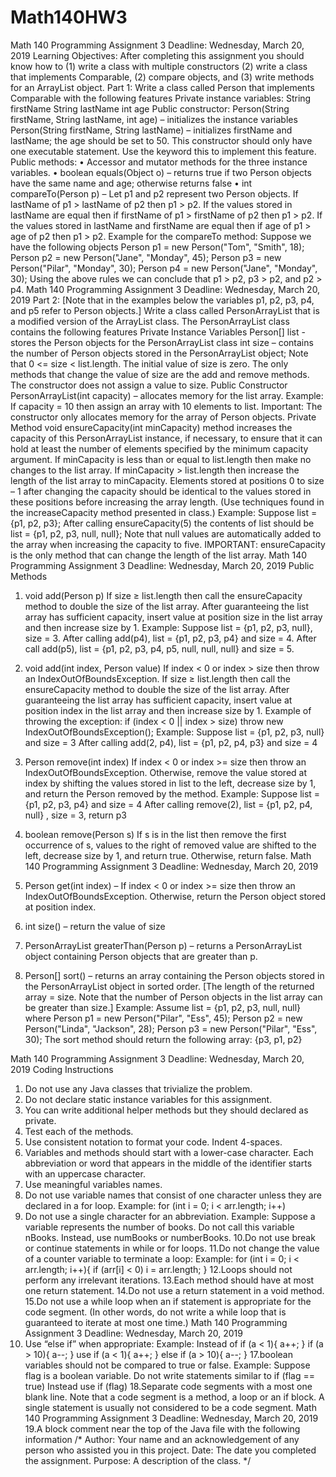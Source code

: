 # Math140HW3
Math 140 Programming Assignment 3 Deadline: Wednesday, March 20, 2019
Learning Objectives: After completing this assignment you should know how to (1) write
a class with multiple constructors (2) write a class that implements Comparable, (2)
compare objects, and (3) write methods for an ArrayList object.
Part 1: Write a class called Person that implements Comparable with the following
features
Private instance variables:
String firstName
String lastName
int age
Public constructor:
Person(String firstName, String lastName, int age) – initializes the instance variables
Person(String firstName, String lastName) – initializes firstName and lastName; the age
should be set to 50. This constructor should only have one executable statement. Use
the keyword this to implement this feature.
Public methods:
• Accessor and mutator methods for the three instance variables.
• boolean equals(Object o) – returns true if two Person objects have the same name
and age; otherwise returns false
• int compareTo(Person p) – Let p1 and p2 represent two Person objects.
If lastName of p1 > lastName of p2 then p1 > p2.
If the values stored in lastName are equal then if firstName of p1 > firstName of p2 then
p1 > p2.
If the values stored in lastName and firstName are equal then if age of p1 > age of p2
then p1 > p2.
Example for the compareTo method: Suppose we have the following objects
 Person p1 = new Person("Tom", "Smith", 18);
 Person p2 = new Person("Jane", "Monday", 45);
 Person p3 = new Person("Pilar", "Monday", 30);
 Person p4 = new Person("Jane", "Monday", 30);
Using the above rules we can conclude that p1 > p2, p3 > p2, and p2 > p4.
Math 140 Programming Assignment 3 Deadline: Wednesday, March 20, 2019
Part 2: [Note that in the examples below the variables p1, p2, p3, p4, and p5 refer to
Person objects.]
Write a class called PersonArrayList that is a modified version of the ArrayList class.
The PersonArrayList class contains the following features
Private Instance Variables
Person[] list - stores the Person objects for the PersonArrayList class
int size – contains the number of Person objects stored in the PersonArrayList object;
Note that 0 <= size < list.length.
The initial value of size is zero. The only methods that change the value of size are the
add and remove methods. The constructor does not assign a value to size.
Public Constructor
PersonArrayList(int capacity) – allocates memory for the list array.
Example: If capacity = 10 then assign an array with 10 elements to list.
Important: The constructor only allocates memory for the array of Person objects.
Private Method
void ensureCapacity(int minCapacity) method increases the capacity of this
PersonArrayList instance, if necessary, to ensure that it can hold at least the number of
elements specified by the minimum capacity argument. If minCapacity is less than or
equal to list.length then make no changes to the list array.
If minCapacity > list.length then increase the length of the list array to minCapacity.
Elements stored at positions 0 to size – 1 after changing the capacity should be
identical to the values stored in these positions before increasing the array length. (Use
techniques found in the increaseCapacity method presented in class.)
Example: Suppose list = {p1, p2, p3};
After calling ensureCapacity(5) the contents of list should be
list = {p1, p2, p3, null, null};
Note that null values are automatically added to the array when increasing the capacity
to five.
IMPORTANT: ensureCapacity is the only method that can change the length of the
list array.
Math 140 Programming Assignment 3 Deadline: Wednesday, March 20, 2019
Public Methods
1. void add(Person p) If size ≥ list.length then call the ensureCapacity method to
double the size of the list array. After guaranteeing the list array has sufficient
capacity, insert value at position size in the list array and then increase size by 1.
Example: Suppose list = {p1, p2, p3, null}, size = 3.
After calling add(p4), list = {p1, p2, p3, p4} and size = 4.
 After call add(p5), list = {p1, p2, p3, p4, p5, null, null, null} and size = 5.

2. void add(int index, Person value) If index < 0 or index > size then throw an
IndexOutOfBoundsException. If size ≥ list.length then call the ensureCapacity
method to double the size of the list array. After guaranteeing the list array has
sufficient capacity, insert value at position index in the list array and then
increase size by 1.
Example of throwing the exception:
if (index < 0 || index > size)
 throw new IndexOutOfBoundsException();
Example: Suppose list = {p1, p2, p3, null} and size = 3
After calling add(2, p4), list = {p1, p2, p4, p3} and size = 4
3. Person remove(int index) If index < 0 or index >= size then throw an
IndexOutOfBoundsException. Otherwise, remove the value stored at index by
shifting the values stored in list to the left, decrease size by 1, and return the Person
removed by the method.
Example: Suppose list = {p1, p2, p3, p4} and size = 4
After calling remove(2), list = {p1, p2, p4, null} , size = 3, return p3
4. boolean remove(Person s) If s is in the list then remove the first occurrence of
s, values to the right of removed value are shifted to the left, decrease size by 1,
and return true. Otherwise, return false.
Math 140 Programming Assignment 3 Deadline: Wednesday, March 20, 2019
5. Person get(int index) – If index < 0 or index >= size then throw an
IndexOutOfBoundsException. Otherwise, return the Person object stored at
position index.
6. int size() – return the value of size
7. PersonArrayList greaterThan(Person p) – returns a PersonArrayList object
containing Person objects that are greater than p.
8. Person[] sort() – returns an array containing the Person objects stored in the
PersonArrayList object in sorted order. [The length of the returned array = size.
Note that the number of Person objects in the list array can be greater than
size.]
Example:
Assume list = {p1, p2, p3, null, null}
where
 Person p1 = new Person("Pilar", "Ess", 45);
 Person p2 = new Person("Linda", "Jackson", 28);
 Person p3 = new Person("Pilar", "Ess", 30);
 The sort method should return the following array: {p3, p1, p2}
 
Math 140 Programming Assignment 3 Deadline: Wednesday, March 20, 2019
Coding Instructions
1. Do not use any Java classes that trivialize the problem.
2. Do not declare static instance variables for this assignment.
3. You can write additional helper methods but they should declared as private.
4. Test each of the methods.
5. Use consistent notation to format your code. Indent 4-spaces.
6. Variables and methods should start with a lower-case character. Each
abbreviation or word that appears in the middle of the identifier starts with an
uppercase character.
7. Use meaningful variables names.
8. Do not use variable names that consist of one character unless they are declared
in a for loop. Example: for (int i = 0; i < arr.length; i++)
9. Do not use a single character for an abbreviation. Example: Suppose a variable
represents the number of books. Do not call this variable nBooks. Instead, use
numBooks or numberBooks.
10.Do not use break or continue statements in while or for loops.
11.Do not change the value of a counter variable to terminate a loop:
Example:
for (int i = 0; i < arr.length; i++){
 if (arr[i] < 0)
 i = arr.length;
}
12.Loops should not perform any irrelevant iterations.
13.Each method should have at most one return statement.
14.Do not use a return statement in a void method.
15.Do not use a while loop when an if statement is appropriate for the code
segment. (In other words, do not write a while loop that is guaranteed to iterate
at most one time.)
Math 140 Programming Assignment 3 Deadline: Wednesday, March 20, 2019
16. Use “else if” when appropriate:
Example:
Instead of
if (a < 1){
 a++;
}
if (a > 10){
 a--;
}
use
if (a < 1){
 a++;
}
else if (a > 10){
 a--;
}
17.boolean variables should not be compared to true or false.
Example: Suppose flag is a boolean variable.
Do not write statements similar to
if (flag == true)
 Instead use
 if (flag)
18.Separate code segments with a most one blank line. Note that a code segment
is a method, a loop or an if block. A single statement is usually not considered
to be a code segment.
Math 140 Programming Assignment 3 Deadline: Wednesday, March 20, 2019
19.A block comment near the top of the Java file with the following information
/*
Author: Your name and an acknowledgement of any person who assisted you in
this project.
Date: The date you completed the assignment.
Purpose: A description of the class.
*/

